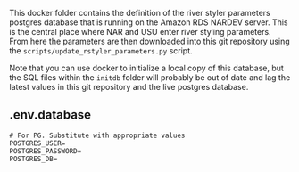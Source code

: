 This docker folder contains the definition of the river styler parameters postgres database
that is running on the Amazon RDS NARDEV server. This is the central place where
NAR and USU enter river styling parameters. From here the parameters are then downloaded
into this git repository using the `scripts/update_rstyler_parameters.py` script.

Note that you can use docker to initialize a local copy of this database, but the
SQL files within the `initdb` folder will probably be out of date and lag the 
latest values in this git repository and the live postgres database.


 ## .env.database

```
# For PG. Substitute with appropriate values
POSTGRES_USER=
POSTGRES_PASSWORD=
POSTGRES_DB=
```